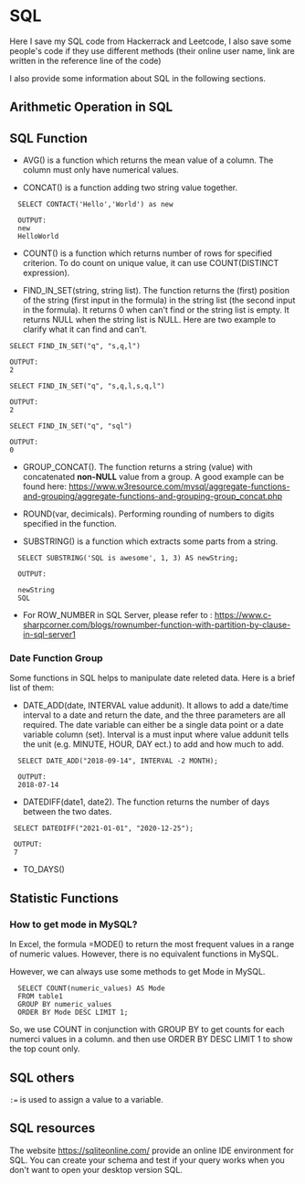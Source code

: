 # SQL

Here I save my SQL code from Hackerrack and Leetcode, I also save some people's code if they use different methods (their online user name, link are written in the reference line of the code)

I also provide some information about SQL in the following sections.

## Arithmetic Operation in SQL



## SQL Function

* AVG() is a function which returns the mean value of a column. The column must only have numerical values.

* CONCAT() is a function adding two string value together.

```
  SELECT CONTACT('Hello','World') as new

  OUTPUT: 
  new
  HelloWorld

```

* COUNT() is a function which returns number of rows for specified criterion. To do count on unique value, it can use COUNT(DISTINCT expression).

* FIND_IN_SET(string, string list). The function returns the (first) position of the string (first input in the formula) in the string list (the second input in the formula). It returns 0 when can't find or the string list is empty. It returns NULL when the string list is NULL. Here are two example to clarify what it can find and can't.

```
SELECT FIND_IN_SET("q", "s,q,l")

OUTPUT:
2

SELECT FIND_IN_SET("q", "s,q,l,s,q,l")

OUTPUT:
2

SELECT FIND_IN_SET("q", "sql")

OUTPUT:
0

```

* GROUP_CONCAT(). The function returns a string (value) with concatenated __non-NULL__ value from a group. A good example can be found here: https://www.w3resource.com/mysql/aggregate-functions-and-grouping/aggregate-functions-and-grouping-group_concat.php

* ROUND(var, decimicals). Performing rounding of numbers to digits specified in the function.

* SUBSTRING() is a function which extracts some parts from a string.

```
  SELECT SUBSTRING('SQL is awesome', 1, 3) AS newString;

  OUTPUT: 

  newString
  SQL

```

* For ROW_NUMBER in SQL Server, please refer to : https://www.c-sharpcorner.com/blogs/rownumber-function-with-partition-by-clause-in-sql-server1

### Date Function Group

Some functions in SQL helps to manipulate date releted data. Here is a brief list of them:

* DATE_ADD(date, INTERVAL value addunit). It allows to add a date/time interval to a date and return the date, and the three parameters are all required. The date variable can either be a single data point or a date variable column (set). Interval is a must input where value addunit tells the unit (e.g. MINUTE, HOUR, DAY ect.) to add and how much to add. 

```
  SELECT DATE_ADD("2018-09-14", INTERVAL -2 MONTH);
  
  OUTPUT:
  2018-07-14
```

* DATEDIFF(date1, date2). The function returns the number of days between the two dates.

```
 SELECT DATEDIFF("2021-01-01", "2020-12-25");
 
 OUTPUT:
 7

```

* TO_DAYS()

## Statistic Functions

### How to get mode in MySQL?

In Excel, the formula =MODE() to return the most frequent values in a range of numeric values. However, there is no equivalent functions in MySQL.

However, we can always use some methods to get Mode in MySQL.

```
  SELECT COUNT(numeric_values) AS Mode 
  FROM table1
  GROUP BY numeric_values
  ORDER BY Mode DESC LIMIT 1;
```
So, we use COUNT in conjunction with GROUP BY to get counts for each numerci values in a column. and then use ORDER BY DESC LIMIT 1 to show the top count only.

## SQL others

`:=` is used to assign a value to a variable. 

## SQL resources

The website https://sqliteonline.com/ provide an online IDE environment for SQL. You can create your schema and test if your query works when you don't want to open your desktop version SQL.
